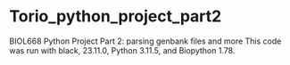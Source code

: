 # Torio_python_project_part2
BIOL668 Python Project Part 2: parsing genbank files and more
This code was run with black, 23.11.0, Python 3.11.5, and Biopython 1.78.
